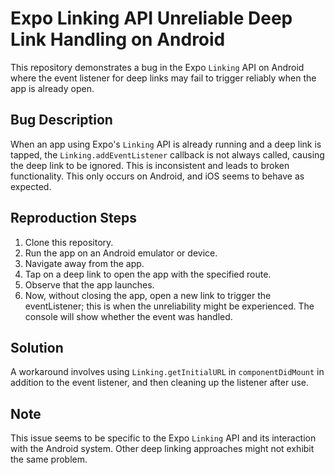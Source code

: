 # Expo Linking API Unreliable Deep Link Handling on Android

This repository demonstrates a bug in the Expo `Linking` API on Android where the event listener for deep links may fail to trigger reliably when the app is already open. 

## Bug Description

When an app using Expo's `Linking` API is already running and a deep link is tapped, the `Linking.addEventListener` callback is not always called, causing the deep link to be ignored. This is inconsistent and leads to broken functionality. This only occurs on Android, and iOS seems to behave as expected.

## Reproduction Steps

1. Clone this repository.
2. Run the app on an Android emulator or device.
3. Navigate away from the app.
4. Tap on a deep link to open the app with the specified route.
5. Observe that the app launches. 
6. Now, without closing the app, open a new link to trigger the eventListener; this is when the unreliability might be experienced.  The console will show whether the event was handled.

## Solution

A workaround involves using `Linking.getInitialURL` in `componentDidMount` in addition to the event listener, and then cleaning up the listener after use.

## Note

This issue seems to be specific to the Expo `Linking` API and its interaction with the Android system.  Other deep linking approaches might not exhibit the same problem.
